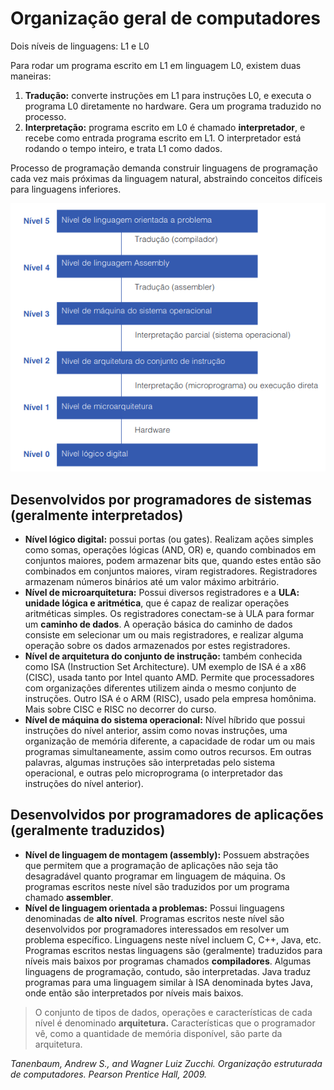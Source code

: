 # Organização geral de computadores

Dois níveis de linguagens: L1 e L0

Para rodar um programa escrito em L1 em linguagem L0, existem
duas maneiras:

1. **Tradução:** converte instruções em L1 para instruções L0, 
   e executa o programa L0 diretamente no hardware. Gera um programa
   traduzido no processo.
2. **Interpretação:** programa escrito em L0 é chamado 
   **interpretador**, e recebe como entrada programa escrito em L1.
   O interpretador está rodando o tempo inteiro, e trata L1 como 
   dados.

Processo de programação demanda construir linguagens de programação cada
vez mais próximas da linguagem natural, abstraindo conceitos difíceis para
linguagens inferiores.

![niveis](../imagens/niveis.png)

## Desenvolvidos por programadores de sistemas (geralmente interpretados)

* **Nível lógico digital:** possui portas (ou gates). Realizam ações simples como
  somas, operações lógicas (AND, OR) e, quando combinados em conjuntos maiores,
  podem armazenar bits que, quando estes então são combinados em conjuntos maiores, 
  viram registradores. Registradores armazenam números binários até um valor máximo
  arbitrário.
* **Nível de microarquitetura:** Possui diversos registradores e a **ULA: unidade lógica
  e aritmética**, que é capaz de realizar operações aritméticas simples. Os registradores
  conectam-se à ULA para formar um **caminho de dados**. A operação básica do caminho de 
  dados consiste em selecionar um ou mais registradores, e realizar alguma operação sobre
  os dados armazenados por estes registradores. 
* **Nível de arquitetura do conjunto de instrução:** também conhecida como ISA (Instruction
  Set Architecture). UM exemplo de ISA é a x86 (CISC), usada tanto por Intel quanto AMD. 
  Permite que processadores com organizações diferentes utilizem ainda o mesmo conjunto de 
  instruções. Outro ISA é o ARM (RISC), usado pela empresa homônima. Mais sobre CISC e RISC
  no decorrer do curso.
* **Nível de máquina do sistema operacional:** Nível híbrido que possui instruções do nível
  anterior, assim como novas instruções, uma organização de memória diferente, a capacidade
  de rodar um ou mais programas simultaneamente, assim como outros recursos. Em outras palavras,
  algumas instruções são interpretadas pelo sistema operacional, e outras pelo microprograma
  (o interpretador das instruções do nível anterior). 

## Desenvolvidos por programadores de aplicações (geralmente traduzidos)

* **Nível de linguagem de montagem (assembly):** Possuem abstrações que permitem que a 
  programação de aplicações não seja tão desagradável quanto programar em linguagem de máquina.
  Os programas escritos neste nível são traduzidos por um programa chamado **assembler**. 
* **Nível de linguagem orientada a problemas:** Possui linguagens denominadas de **alto nível**.
  Programas escritos neste nível são desenvolvidos por programadores interessados em resolver um
  problema específico. Linguagens neste nível incluem C, C++, Java, etc. Programas escritos nestas
  linguagens são (geralmente) traduzidos para níveis mais baixos por programas chamados **compiladores**. 
  Algumas linguagens de programação, contudo, são interpretadas. Java traduz programas para uma linguagem
  similar à ISA denominada bytes Java, onde então são interpretados por níveis mais baixos. 

> O conjunto de tipos de dados, operações e características de cada nível é denominado **arquitetura.**
  Características que o programador vê, como a quantidade de memória disponível, são parte da arquitetura.  

_Tanenbaum, Andrew S., and Wagner Luiz Zucchi. Organização estruturada de computadores. Pearson Prentice Hall, 2009._
